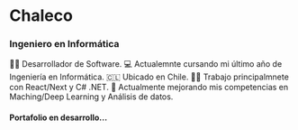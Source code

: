 ###
<h1>Chaleco</h1>
<h3>Ingeniero en Informática</h3>
<p>
   🧍‍♂️ Desarrollador de Software.
   💻 Actualemnte cursando mi último año de Ingeniería en Informática.
   🇨🇱 Ubicado en Chile.
   🧑‍💻 Trabajo principalmnete con React/Next y C# .NET.
   🧠 Actualmente mejorando mis competencias en Maching/Deep Learning y Análisis de datos.
</p>

<h4>Portafolio en desarrollo...</h4>
